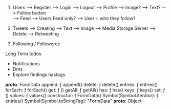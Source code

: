 1. Users
	--> Register
	--> Login
	--> Logout
	--> Profile
		--> Image?
		--> Text?
		--> Follow button	
	--> Feed
		--> Users Feed only?
		--> User + who they follow?

2. Tweets
	--> Creating
		--> Text
		--> Image --> Media Storage Server
	--> Delete
	--> Retweeting 

3. Following / Followeres


Long Term todos

- Notifications
- Dms
- Explore findings hastags





__proto__: FormData
append: ƒ append()
delete: ƒ delete()
entries: ƒ entries()
forEach: ƒ forEach()
get: ƒ ()
getAll: ƒ getAll()
has: ƒ has()
keys: ƒ keys()
set: ƒ ()
values: ƒ values()
constructor: ƒ FormData()
Symbol(Symbol.iterator): ƒ entries()
Symbol(Symbol.toStringTag): "FormData"
__proto__: Object